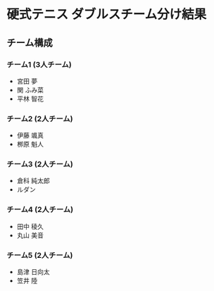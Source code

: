 # 硬式テニス ダブルスチーム分け結果

## チーム構成

### チーム1 (3人チーム)
*   宮田 夢
*   関 ふみ菜
*   平林 智花

### チーム2 (2人チーム)
*   伊藤 颯真
*   栁原 魁人

### チーム3 (2人チーム)
*   倉科 純太郎
*   ルダン

### チーム4 (2人チーム)
*   田中 稜久
*   丸山 美音

### チーム5 (2人チーム)
*   島津 日向太
*   笠井 陸

